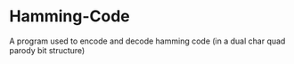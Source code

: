 # Hamming-Code
A program used to encode and decode hamming code (in a dual char quad parody bit structure)
